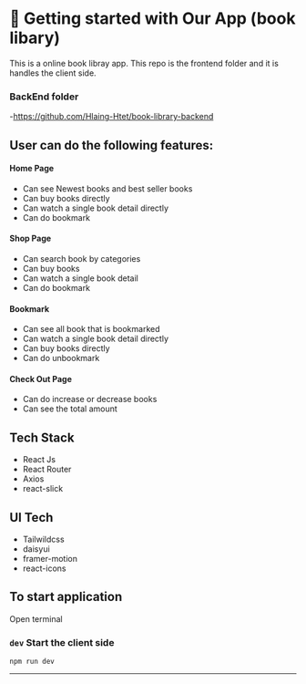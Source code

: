 # 🚀 Getting started with Our App (book libary)

This is a online book libray app. This repo is the frontend folder and it is handles the client side. 

### BackEnd folder

-https://github.com/Hlaing-Htet/book-library-backend

## User can do the following features:

#### Home Page

- Can see Newest books and best seller books
- Can buy books directly
- Can watch a single book detail directly
- Can do bookmark

#### Shop Page

- Can search book by categories
- Can buy books
- Can watch a single book detail
- Can do bookmark

#### Bookmark

- Can see all book that is bookmarked 
- Can watch a single book detail directly
- Can buy books directly
- Can do unbookmark

#### Check Out Page

- Can do increase or decrease books
- Can see the total amount

## Tech Stack

- React Js
- React Router
- Axios
- react-slick

## UI Tech

- Tailwildcss
- daisyui
- framer-motion
- react-icons

## To start application

Open terminal

### `dev` Start the client side

```
npm run dev

```

---
